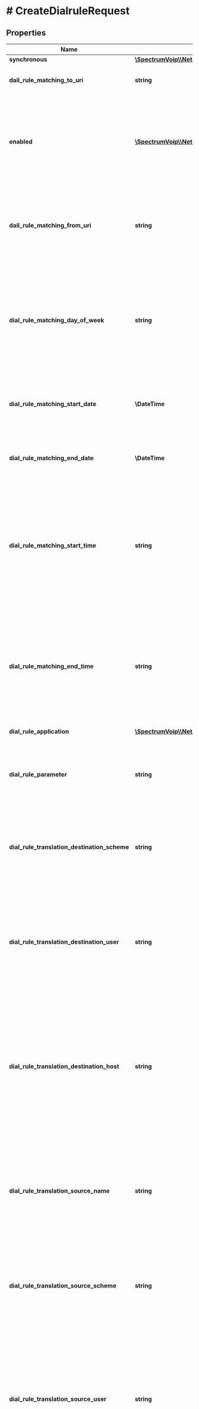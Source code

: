 # # CreateDialruleRequest

## Properties

Name | Type | Description | Notes
------------ | ------------- | ------------- | -------------
**synchronous** | [**\SpectrumVoip\\\\NetSapiens\Model\Synchronous**](Synchronous.md) |  |
**dail_rule_matching_to_uri** | **string** | This is the main digit string match for the dial translation. |
**enabled** | [**\SpectrumVoip\\\\NetSapiens\Model\YesNoStringYesDefault**](YesNoStringYesDefault.md) | When enabled this rule is available to be user though it may not be active as the timeframe might not match the current time or there could be other hihger priority timeframes. | [optional]
**dail_rule_matching_from_uri** | **string** | This is a source match that would allow for a specific dial rule match based on the caller as well as the forward destination of dail-rule-matching-to-uri. | [optional] [default to '*']
**dial_rule_matching_day_of_week** | **string** | This is a field that will control the DOW (day of week) match for this rule. Default is * or to match all the time, but valid format will allow any single day of the week 0-6 (sunday-saturday) or a range in square brackets like [0-6] | [optional] [default to '*']
**dial_rule_matching_start_date** | **\DateTime** | This is the start of a the valid date range for this rule.  Keep to * if you do not want to use date range for this rule. | [optional]
**dial_rule_matching_end_date** | **\DateTime** | This is the end of a the valid date range for this rule.  Keep to * if you do not want to use date range for this rule. | [optional]
**dial_rule_matching_start_time** | **string** | This is the start of a the valid time range for this rule.  Keep to * if you do not want to use time range for this rule. The format is a valid HH:MM format from 00:00 to 23:59. The timezone would be the user&#39;s timezone if passing through a user already. | [optional] [default to '*']
**dial_rule_matching_end_time** | **string** | This is the end of a the valid time range for this rule.  Keep to * if you do not want to use time range for this rule. The format is a valid HH:MM format from 00:00 to 23:59. The timezone would be the user&#39;s timezone if passing through a user already. | [optional] [default to '*']
**dial_rule_application** | [**\SpectrumVoip\\\\NetSapiens\Model\DialruleApplication**](DialruleApplication.md) |  | [optional]
**dial_rule_parameter** | **string** | This is the application parameter field that can be used for additional settings based on the dial-rule-application. Default is empty string. | [optional]
**dial_rule_translation_destination_scheme** | **string** | This setting controls the \&quot;sip schema\&quot; on the destination, in most all case setting to \&quot;[*]\&quot; is correct. | [optional] [default to '[*]']
**dial_rule_translation_destination_user** | **string** | This is the forward destination the call will be sent to in partnership with the application (dial-rule-application) and host (dial-rule-translation-destination-host). This might be a user, queue or offnet number depending on the application. |
**dial_rule_translation_destination_host** | **string** | This is the forward destination host the call will be sent to in partnership with the application (dial-rule-application) and user (dial-rule-translation-destination-user). This might be the domain name or a connection name if trying to route offnet. | [optional] [default to '[*]']
**dial_rule_translation_source_name** | **string** | This field will allow customization of the source \&quot;name\&quot; often used for teh caller id name or the the descriptive quoted value outside of the sip uri. Defaults to [*] but you can add a prefix for example with something like this, sales_[*] | [optional] [default to '[*]']
**dial_rule_translation_source_scheme** | **string** | This setting controls the \&quot;sip schema\&quot; on the destination, in most all case setting to \&quot;[*]\&quot; is correct. | [optional] [default to '[*]']
**dial_rule_translation_source_user** | **string** | This field will allow customization of the source \&quot;user\&quot; which is often the caller id number or the value before the @ in then SIP uri. Defaults to [*] but you can modify and include [*] as the previous value. An example would be using a token like &lt;OwnCidNmbr&gt; to replace with a user&#39;s caller id number. | [optional] [default to '[*]']
**dial_rule_translation_source_host** | **string** | This field will allow customization of the source \&quot;host\&quot; which is  the value after the @ in then SIP uri. Defaults to [*] but you can modify and include [*] as the previous value. An example would be using a token like &lt;OwnDomain&gt; to replace with a user&#39;s domain | [optional] [default to '[*]']
**dial_rule_description** | **string** | This is a description of the number/rule that can be used for defintion or tracking purposes. | [optional]

[[Back to Model list]](../../README.md#models) [[Back to API list]](../../README.md#endpoints) [[Back to README]](../../README.md)
